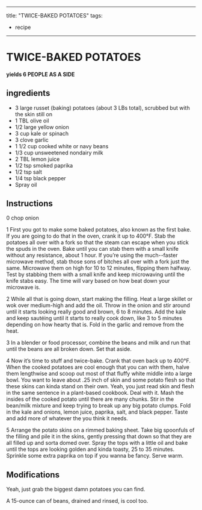 
---
title: "TWICE-BAKED POTATOES"
tags:
  - recipe
---
# TWICE-BAKED POTATOES



#### yields  6 PEOPLE AS A SIDE


## ingredients
* 3 large russet (baking) potatoes (about 3 LBs total), scrubbed but with the skin still on 
* 1 TBL olive oil 
* 1/2 large yellow onion 
* 3 cup kale or spinach 
* 3 clove garlic 
* 1 1/2 cup cooked white or navy beans 
* 1/3 cup unsweetened nondairy milk 
* 2 TBL lemon juice 
* 1/2 tsp smoked paprika 
* 1/2 tsp salt 
* 1/4 tsp black pepper 
* Spray oil 



## Instructions
0 chop onion

1 First you got to make some baked potatoes, also known as the first bake. If you are going to do that    in the oven, crank it up to 400°F. Stab the potatoes all over with a fork so that the steam can escape when you stick the spuds in the oven. Bake until you can stab them with a small knife without any resistance, about 1 hour. If you’re using the much--faster microwave method, stab those sons of bitches all over with a fork just the same. Microwave them on high for 10 to 12 minutes, flipping them halfway. Test by stabbing them with a small knife and keep microwaving until the knife stabs easy. The time will vary based on how beat down your microwave is.

2 While all that    is going down, start making the filling. Heat a large skillet or wok over medium-high and add the oil. Throw in the onion and stir around until it starts looking really good and brown, 6 to 8 minutes. Add the kale and keep sautéing until it starts to really cook down, like 3 to 5 minutes depending on how hearty that    is. Fold in the garlic and remove from the heat.

3 In a blender or food processor, combine the beans and milk and run that    until the beans are all broken down. Set that aside.

4 Now it’s time to stuff and twice-bake. Crank that oven back up to 400°F. When the cooked potatoes are cool enough that you can   with them, halve them lengthwise and scoop out most of that fluffy white middle into a large bowl. You want to leave about .25 inch of skin and some potato flesh so that these skins can kinda stand on their own. Yeah, you just read skin and flesh in the same sentence in a plant-based cookbook. Deal with it. Mash the insides of the cooked potato until there are many chunks. Stir in the bean/milk mixture and keep trying to break up any big potato clumps. Fold in the kale and onions, lemon juice, paprika, salt, and black pepper. Taste and add more of whatever the   you think it needs.

5 Arrange the potato skins on a rimmed baking sheet. Take big spoonfuls of the filling and pile it in the skins, gently pressing that    down so that they are all filled up and sorta domed over. Spray the tops with a little oil and bake until the tops are looking golden and kinda toasty, 25 to 35 minutes. Sprinkle some extra paprika on top if you wanna be fancy. Serve warm.



## Modifications
Yeah, just grab the biggest damn potatoes you can find.

 A 15-ounce can of beans, drained and rinsed, is cool too.




